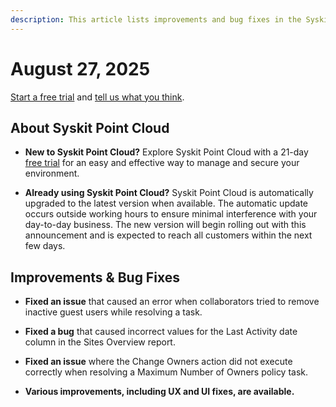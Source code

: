 ```yaml
---
description: This article lists improvements and bug fixes in the Syskit Point Cloud version 2025.4.106.1
---
```


# August 27, 2025

[Start a free trial](https://www.syskit.com/products/point/free-trial/) and [tell us what you think](https://www.syskit.com/company/contact-us/).

## About Syskit Point Cloud

* **New to Syskit Point Cloud?** Explore Syskit Point Cloud with a 21-day [free trial](https://www.syskit.com/products/point/free-trial/) for an easy and effective way to manage and secure your environment.

* **Already using Syskit Point Cloud?** Syskit Point Cloud is automatically upgraded to the latest version when available. The automatic update occurs outside working hours to ensure minimal interference with your day-to-day business. The new version will begin rolling out with this announcement and is expected to reach all customers within the next few days.

## Improvements & Bug Fixes 


* **Fixed an issue** that caused an error when collaborators tried to remove inactive guest users while resolving a task.

* **Fixed a bug** that caused incorrect values for the Last Activity date column in the Sites Overview report. 

* **Fixed an issue** where the Change Owners action did not execute correctly when resolving a Maximum Number of Owners policy task. 

* **Various improvements, including UX and UI fixes, are available.**

